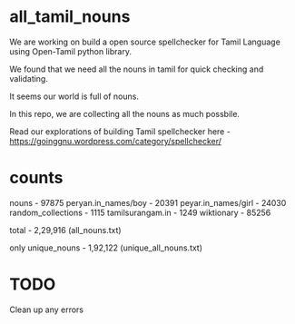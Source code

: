 # all_tamil_nouns

We are working on build a open source spellchecker for Tamil Language using Open-Tamil python library.

We found that we need all the nouns in tamil for quick checking and validating.

It seems our world is full of nouns.

In this repo, we are collecting all the nouns as much possbile.

Read our explorations of building Tamil spellchecker here - https://goinggnu.wordpress.com/category/spellchecker/

# counts

nouns - 97875 
peryan.in_names/boy - 20391
peyar.in_names/girl - 24030
random_collections - 1115
tamilsurangam.in - 1249
wiktionary - 85256


total - 2,29,916 (all_nouns.txt)

only unique_nouns - 1,92,122 (unique_all_nouns.txt)

# TODO
Clean up any errors
